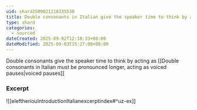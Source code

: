 ```yaml
---
uid: shard2509021218335530
title: Double consonants in Italian give the speaker time to think by acting as voiced pauses
type: shard
categories:
  - sourced
dateCreated: 2025-09-02T12:18:33+08:00
dateModified: 2025-09-03T15:27:09+08:00
---
```

Double consonants give the speaker time to think by acting as [[Double consonants in Italian must be pronounced longer, acting as voiced pauses|voiced pauses]]
### Excerpt
![[eleftheriouIntroductionItalianexcerptindex#^uz-ex]]